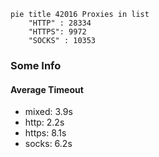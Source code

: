 
```mermaid
pie title 42016 Proxies in list
    "HTTP" : 28334
    "HTTPS": 9972
    "SOCKS" : 10353
```

### Some Info
#### Average Timeout

- mixed: 3.9s
- http: 2.2s
- https: 8.1s
- socks: 6.2s